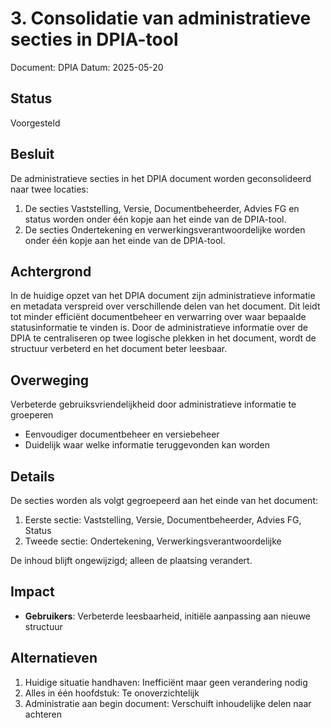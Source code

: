 # 3. Consolidatie van administratieve secties in DPIA-tool

Document: DPIA
Datum: 2025-05-20

 ## Status

 Voorgesteld

 ## Besluit

De administratieve secties in het DPIA document worden geconsolideerd naar twee locaties:

1. De secties Vaststelling, Versie, Documentbeheerder, Advies FG en status worden onder één kopje aan het einde van de DPIA-tool.
2. De secties Ondertekening en verwerkingsverantwoordelijke worden onder één kopje aan het einde van de DPIA-tool.

 ## Achtergrond

In de huidige opzet van het DPIA document zijn administratieve informatie en metadata verspreid over verschillende delen van het document. Dit leidt tot minder efficiënt documentbeheer en verwarring over waar bepaalde statusinformatie te vinden is.
Door de administratieve informatie over de DPIA te centraliseren op twee logische plekken in het document, wordt de structuur verbeterd en het document beter leesbaar.

 ## Overweging

Verbeterde gebruiksvriendelijkheid door administratieve informatie te groeperen
- Eenvoudiger documentbeheer en versiebeheer
- Duidelijk waar welke informatie teruggevonden kan worden

 ## Details

De secties worden als volgt gegroepeerd aan het einde van het document:

1. Eerste sectie: Vaststelling, Versie, Documentbeheerder, Advies FG, Status
2. Tweede sectie: Ondertekening, Verwerkingsverantwoordelijke

De inhoud blijft ongewijzigd; alleen de plaatsing verandert.

 ## Impact

- <b>Gebruikers</b>: Verbeterde leesbaarheid, initiële aanpassing aan nieuwe structuur

 ## Alternatieven

1. Huidige situatie handhaven: Inefficiënt maar geen verandering nodig
2. Alles in één hoofdstuk: Te onoverzichtelijk
3. Administratie aan begin document: Verschuift inhoudelijke delen naar achteren
